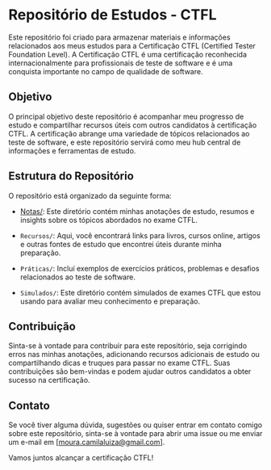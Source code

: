 # Repositório de Estudos - CTFL

Este repositório foi criado para armazenar materiais e informações relacionados aos meus estudos para a Certificação CTFL (Certified Tester Foundation Level). A Certificação CTFL é uma certificação reconhecida internacionalmente para profissionais de teste de software e é uma conquista importante no campo de qualidade de software.

## Objetivo

O principal objetivo deste repositório é acompanhar meu progresso de estudo e compartilhar recursos úteis com outros candidatos à certificação CTFL. A certificação abrange uma variedade de tópicos relacionados ao teste de software, e este repositório servirá como meu hub central de informações e ferramentas de estudo.

## Estrutura do Repositório

O repositório está organizado da seguinte forma:

-  [Notas/](Notas/): Este diretório contém minhas anotações de estudo, resumos e insights sobre os tópicos abordados no exame CTFL.

- `Recursos/`: Aqui, você encontrará links para livros, cursos online, artigos e outras fontes de estudo que encontrei úteis durante minha preparação.

- `Práticas/`: Incluí exemplos de exercícios práticos, problemas e desafios relacionados ao teste de software.

- `Simulados/`: Este diretório contém simulados de exames CTFL que estou usando para avaliar meu conhecimento e preparação.

## Contribuição

Sinta-se à vontade para contribuir para este repositório, seja corrigindo erros nas minhas anotações, adicionando recursos adicionais de estudo ou compartilhando dicas e truques para passar no exame CTFL. Suas contribuições são bem-vindas e podem ajudar outros candidatos a obter sucesso na certificação.

## Contato

Se você tiver alguma dúvida, sugestões ou quiser entrar em contato comigo sobre este repositório, sinta-se à vontade para abrir uma issue ou me enviar um e-mail em [moura.camilaluiza@gmail.com].

Vamos juntos alcançar a certificação CTFL!
